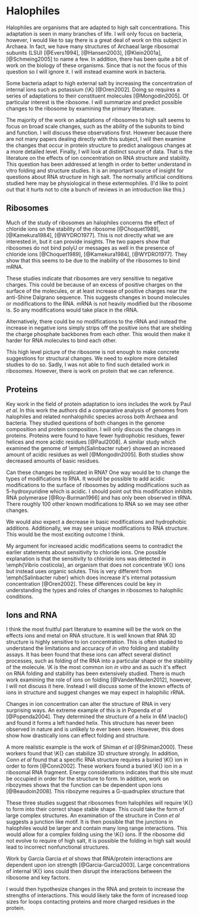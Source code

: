 # Halophiles #

Halophiles are organisms that are adapted to high salt concentrations. This
adaptation is seen in many branches of life. I will only focus on bacteria,
however, I would like to say there is a great deal of work on this subject in
Archaea. In fact, we have many structures of Archaeal large ribosomal subunits
(LSU) [@Evers1994], [@Hansen2003], [@Klein2001a], [@Schmeing2005] to name a few.
In addition, there has been quite a bit of work on the biology of these
organisms. Since that is not the focus of this question so I will ignore it. I
will instead examine work in bacteria.

Some bacteria adapt to high external salt by increasing the concentration of
internal ions such as potassium (\K) [@Oren2002]. Doing so requires a series of
adaptations to their constituent molecules [@Mongodin2005]. Of particular
interest is the ribosome. I will summarize and predict possible changes to the
ribosome by examining the primary literature.

The majority of the work on adaptations of ribosomes to high salt seems to focus
on broad scale changes, such as the ability of the subunits to bind and
function. I will discuss these observations first. However because there are not
many papers dealing directly with this subject, I will then examine the changes
that occur in protein structure to predict analogous changes at a more detailed
level. Finally, I will look at distinct source of data. That is the literature
on the effects of ion concentration on RNA structure and stability.  This
question has been addressed at length in order to better understand in vitro
folding and structure studies. It is an important source of insight for
questions about RNA structure in high salt. The normally artificial conditions
studied here may be physiological in these extermophiles. (I'd like to point
out that it hurts not to cite a bunch of reviews in an introduction like this.)

## Ribosomes ##

Much of the study of ribosomes an halophiles concerns the effect of chloride
ions on the stability of the ribosome [@Choquet1989], [@Kamekura1984],
[@WYDRO1977]. This is not directly what we are interested in, but it can provide
insights. The two papers show that ribosomes do not bind polyU or messages as
well in the presence of chloride ions [@Choquet1989], [@Kamekura1984],
[@WYDRO1977]. They show that this seems to be due to the inability of the
ribosomes to bind mRNA.

These studies indicate that ribosomes are very sensitive to negative charges.
This could be because of an excess of positive charges on the surface of the
molecules, or at least increase of positive charges near the anti-Shine Dalgrano
sequence. This suggests changes in bound molecules or modifications to the RNA.
mRNA is not heavily modified but the ribosome is. So any modifications would
take place in the rRNA. 

Alternatively, there could be no modifications to the rRNA and instead the
increase in negative ions simply strips off the positive ions that are shelding
the charge phosphate backbones from each other. This would then make it harder
for RNA molecules to bind each other.

This high level picture of the ribosome is not enough to make concrete
suggestions for structural changes. We need to explore more detailed studies to
do so. Sadly, I was not able to find such detailed work in ribosomes. However,
there is work on protein that we can reference.

## Proteins ##

Key work in the field of protein adaptation to ions includes the work by Paul
*et al*. In this work the authors did a comparative analysis of genomes from
halophiles and related nonhalophilic species across both Archaea and bacteria.
They studied questions of both changes in the genome composition and protein
composition. I will only discuss the changes in proteins. Proteins were found to
have fewer hydrophobic residues, fewer helices and more acidic residues
[@Paul2008]. A similar study which examined the genome of \emph{Salinbacter
ruber} showed an increased amount of acidic residues as well [@Mongodin2005].
Both studies show decreased amounts of basic residues.

Can these changes be replicated in RNA? One way would be to change the types of
modifications to RNA. It would be possible to add acidic modifications to the
surface of ribosomes by adding modifications such as 5-hydroxyuridine which is
acidic. I should point out this modification inhibits RNA polymerase
[@Roy-Burman1966] and has only been observed in tRNA. There roughly 100 other
known modifications to RNA so we may see other changes.

We would also expect a decrease in basic modifications and hydrophobic
additions. Additionally, we may see unique modifications to RNA structure. This
would be the most exciting outcome I think.

My argument for increased acidic modifications seems to contradict the earlier
statements about sensitivity to chloride ions. One possible explanation is that
the sensitivity to chloride ions was detected in \emph{Vibrio costicola}, an
organism that does not concentrate \K{} ions but instead uses organic solutes.
This is very different from \emph{Salinbacter ruber} which does increase it's
internal potassium concentration [@Oren2002]. These differences could be key in
understanding the types and roles of changes in ribosomes to halophilic
conditions.

## Ions and RNA ##

I think the most fruitful part literature to examine will be the work on the
effects ions and metal on RNA structure. It is well known that RNA 3D structure
is highly sensitive to ion concentration. This is often studied to understand
the limitations and accuracy of *in vitro* folding and stability assays. It has
been found that these ions can affect several distinct processes, such as
folding of the RNA into a particular shape or the stability of the molecule. \K
is the most common ion *in vitro* and as such it's effect on RNA folding and
stability has been extensively studied. There is much work examining the role of
ions on folding [@VanderMeulen2012], however, I will not discuss it here.
Instead I will discuss some of the known effects of ions in structure and
suggest changes we may expect in halophilic rRNA.

Changes in ion concentration can alter the structure of RNA in very surprising
ways. An extreme example of this is in Popenda *et al* [@Popenda2004]. They
determined the structure of a helix in 6M \naclo{} and found it forms a left
handed helix. This structure has never been observed in nature and is unlikely
to ever been seen. However, this does show how drastically ions can effect
folding and structure. 

A more realistic example is the work of Shiman *et al* [@Shiman2000]. These
workers found that \K{} can stabilize 3D structure strongly. In addition, Conn
*et al* found that a specific RNA structure requires a buried \K{} ion in order
to form [@Conn2002]. These workers found a buried \K{} ion in a ribosomal RNA
fragment. Energy considerations indicates that this site must be occupied in
order for the structure to form. In addition, work on ribozymes shows that the
function can be dependent upon ions [@Beaudoin2008]. This ribozyme requires a
G-quadruplex structure that

These three studies suggest that ribosomes from halophiles will require \K{} to
form into their correct shape stable shape. This could take the form of large
complex structures. An examination of the structure in Conn *et al* suggests a
junction like motif. It is then possible that the junctions in halophiles would
be larger and contain many long range interactions. This would allow for a
complex folding using the \K{} ions. If the ribosome did not evolve to 
require of high salt, it is possible the folding in high salt would lead to
incorrect nonfunctional structures.

Work by Garcia Garcia *et al* shows that RNA/protein interactions are dependent
upon ion strength [@Garcia-Garcia2003]. Large concentrations of internal \K{}
ions could then disrupt the interactions between the ribosome and key factors.

I would then hypothesize changes in the RNA and protein to increase the
strengths of interactions. This would likely take the form of increased loop
sizes for loops contacting proteins and more charged residues in the protein.
